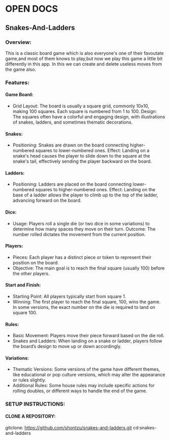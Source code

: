 # OPEN DOCS

## Snakes-And-Ladders
### Overview:
This is a classic board game which is also everyone's one of their favoutate game,and most of them knows to play,but now we play this game a little bit differently in this app.
In this we can create and delete useless moves from the game also.

### Features:
#### Game Board:

  - Grid Layout: The board is usually a square grid, commonly 10x10, making 100 squares. Each square is numbered from 1 to 100.
    Design: The squares often have a colorful and engaging design, with illustrations of snakes, ladders, and sometimes thematic decorations.

#### Snakes:

  - Positioning: Snakes are drawn on the board connecting higher-numbered squares to lower-numbered ones.
    Effect: Landing on a snake's head causes the player to slide down to the square at the snake's tail, effectively sending the player backward on the board.

#### Ladders:

-  Positioning: Ladders are placed on the board connecting lower-numbered squares to higher-numbered ones.
    Effect: Landing on the base of a ladder allows the player to climb up to the top of the ladder, advancing forward on the board.

#### Dice:

-  Usage: Players roll a single die (or two dice in some variations) to determine how many spaces they move on their turn.
    Outcome: The number rolled dictates the movement from the current position.

#### Players:

  - Pieces: Each player has a distinct piece or token to represent their position on the board.
  -  Objective: The main goal is to reach the final square (usually 100) before the other players.

#### Start and Finish:

  - Starting Point: All players typically start from square 1.
   -  Winning: The first player to reach the final square, 100, wins the game. In some versions, the exact number on the die is required to land on square 100.

#### Rules:

-  Basic Movement: Players move their piece forward based on the die roll.
 -   Snakes and Ladders: When landing on a snake or ladder, players follow the board’s design to move up or down accordingly.

#### Variations:

  - Thematic Versions: Some versions of the game have different themes, like educational or pop culture versions, which may alter the appearance or rules slightly.
  -  Additional Rules: Some house rules may include specific actions for rolling doubles, or different ways to handle the end of the game.


### SETUP INSTRUCTIONS:

#### CLONE A REPOSITORY:
gitclone: https://github.com/shontzu/snakes-and-ladders.git
cd:snakes-and-ladders
